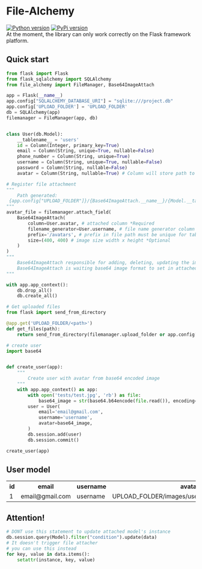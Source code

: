# File-Alchemy
<a target="new" href="https://pypi.python.org/pypi/file-alchemy"><img border=0 src="https://img.shields.io/badge/python-3.10+-blue.svg?style=flat" alt="Python version"></a>
<a target="new" href="https://pypi.python.org/pypi/file-alchemy">
<img border=0 src="https://img.shields.io/pypi/v/file-alchemy.svg?maxAge=60%" alt="PyPi version">
</a>
<br/>
At the moment, the library can only work correctly on the Flask framework platform.
## Quick start

```python
from flask import Flask
from flask_sqlalchemy import SQLAlchemy
from file_alchemy import FileManager, Base64ImageAttach

app = Flask(__name__)
app.config["SQLALCHEMY_DATABASE_URI"] = "sqlite:///project.db"
app.config['UPLOAD_FOLDER'] = 'UPLOAD_FOLDER'
db = SQLAlchemy(app)
filemanager = FileManager(app, db)


class User(db.Model):
    __tablename__ = 'users'
    id = Column(Integer, primary_key=True)
    email = Column(String, unique=True, nullable=False)
    phone_number = Column(String, unique=True)
    username = Column(String, unique=True, nullable=False)
    password = Column(String, nullable=False)
    avatar = Column(String, nullable=True) # Column will store path to image file

# Register file attachment 
"""
    Path generated:
 {app.config["UPLOAD_FOLDER"]}/{Base64ImageAttach.__name__}/{Model.__tablename__}/{prefix}
"""
avatar_file = filemanager.attach_field(
    Base64ImageAttach(
        column=User.avatar, # attached column *Required
        filename_generator=User.username, # file name generator column must be unique! *Required
        prefix='/avatars', # prefix in file path must be unique for table *Required
        size=(400, 400) # image size width x height *Optional
    )
)
""" 
    Base64ImageAttach responsible for adding, deleting, updating the image and its title, while inserting, deleteing, updating rows in table.
    Base64ImageAttach is waiting base64 image format to set in attached column - https://en.wikipedia.org/wiki/Base64 
"""

with app.app_context():
    db.drop_all()
    db.create_all()

# Get uploaded files
from flask import send_from_directory

@app.get('UPLOAD_FOLDER/<path>')
def get_files(path):
    return send_from_directory(filemanager.upload_folder or app.config['UPLOAD_FOLDER'], path=path)

# create user
import base64


def create_user(app):
    """
        Create user with avatar from base64 encoded image
    """
    with app.app_context() as app:
        with open('tests/test.jpg', 'rb') as file:
            base64_image = str(base64.b64encode(file.read()), encoding='utf-8')
        user = User(
            email='email@gmail.com',
            username='username',
            avatar=base64_image,
        )
        db.session.add(user)
        db.session.commit()

create_user(app)
```
## User model 
<table><tr><th>id</th><th>email</th><th>username</th><th>avatar</th><tr><tr><td>1</td><td>email@gmail.com</td><td>username</td><td>UPLOAD_FOLDER&#x2F;images&#x2F;users&#x2F;avatars&#x2F;username.jpg</td></tr></table>

## Attention!
```python 
# DONT use this statement to update attached model's instance
db.session.query(Model).filter("condition").update(data)
# It doesn't trigger file attacher
# you can use this instead
for key, value in data.items():
    setattr(instance, key, value)
```
